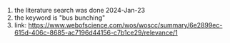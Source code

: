 1. the literature search was done 2024-Jan-23
2. the keyword is "bus bunching"
3. link: https://www.webofscience.com/wos/woscc/summary/6e2899ec-615d-406c-8685-ac7196d44156-c7b1ce29/relevance/1
